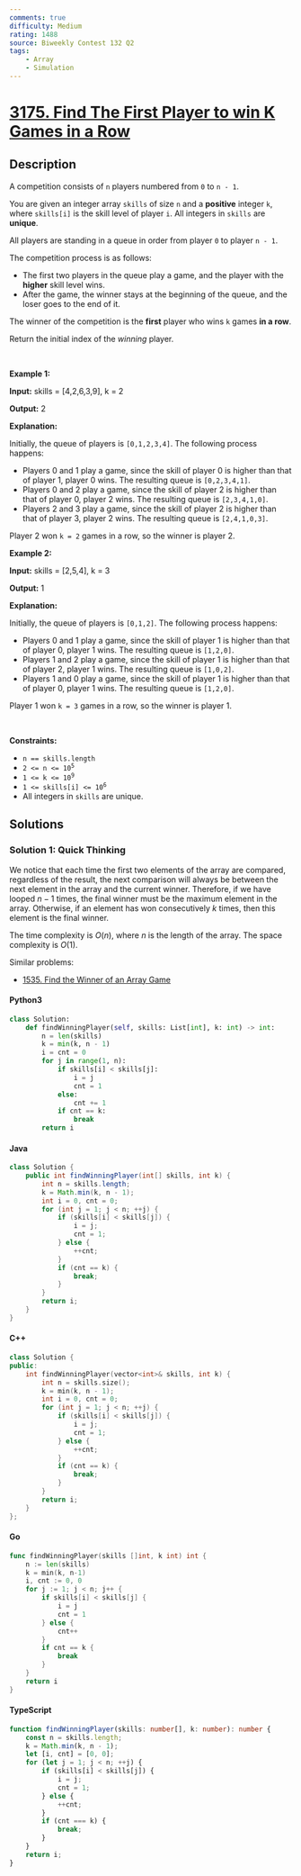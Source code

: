 ```yaml
---
comments: true
difficulty: Medium
rating: 1488
source: Biweekly Contest 132 Q2
tags:
    - Array
    - Simulation
---
```


<!-- problem:start -->

# [3175. Find The First Player to win K Games in a Row](https://leetcode.com/problems/find-the-first-player-to-win-k-games-in-a-row)

## Description

<!-- description:start -->

<p>A competition consists of <code>n</code> players numbered from <code>0</code> to <code>n - 1</code>.</p>

<p>You are given an integer array <code>skills</code> of size <code>n</code> and a <strong>positive</strong> integer <code>k</code>, where <code>skills[i]</code> is the skill level of player <code>i</code>. All integers in <code>skills</code> are <strong>unique</strong>.</p>

<p>All players are standing in a queue in order from player <code>0</code> to player <code>n - 1</code>.</p>

<p>The competition process is as follows:</p>

<ul>
	<li>The first two players in the queue play a game, and the player with the <strong>higher</strong> skill level wins.</li>
	<li>After the game, the winner stays at the beginning of the queue, and the loser goes to the end of it.</li>
</ul>

<p>The winner of the competition is the <strong>first</strong> player who wins <code>k</code> games <strong>in a row</strong>.</p>

<p>Return the initial index of the <em>winning</em> player.</p>

<p>&nbsp;</p>
<p><strong class="example">Example 1:</strong></p>

<div class="example-block">
<p><strong>Input:</strong> <span class="example-io">skills = [4,2,6,3,9], k = 2</span></p>

<p><strong>Output:</strong> 2</p>

<p><strong>Explanation:</strong></p>

<p>Initially, the queue of players is <code>[0,1,2,3,4]</code>. The following process happens:</p>

<ul>
	<li>Players 0 and 1 play a game, since the skill of player 0 is higher than that of player 1, player 0 wins. The resulting queue is <code>[0,2,3,4,1]</code>.</li>
	<li>Players 0 and 2 play a game, since the skill of player 2 is higher than that of player 0, player 2 wins. The resulting queue is <code>[2,3,4,1,0]</code>.</li>
	<li>Players 2 and 3 play a game, since the skill of player 2 is higher than that of player 3, player 2 wins. The resulting queue is <code>[2,4,1,0,3]</code>.</li>
</ul>

<p>Player 2 won <code>k = 2</code> games in a row, so the winner is player 2.</p>
</div>

<p><strong class="example">Example 2:</strong></p>

<div class="example-block">
<p><strong>Input:</strong> <span class="example-io">skills = [2,5,4], k = 3</span></p>

<p><strong>Output:</strong> 1</p>

<p><strong>Explanation:</strong></p>

<p>Initially, the queue of players is <code>[0,1,2]</code>. The following process happens:</p>

<ul>
	<li>Players 0 and 1 play a game, since the skill of player 1 is higher than that of player 0, player 1 wins. The resulting queue is <code>[1,2,0]</code>.</li>
	<li>Players 1 and 2 play a game, since the skill of player 1 is higher than that of player 2, player 1 wins. The resulting queue is <code>[1,0,2]</code>.</li>
	<li>Players 1 and 0 play a game, since the skill of player 1 is higher than that of player 0, player 1 wins. The resulting queue is <code>[1,2,0]</code>.</li>
</ul>

<p>Player 1 won <code>k = 3</code> games in a row, so the winner is player 1.</p>
</div>

<p>&nbsp;</p>
<p><strong>Constraints:</strong></p>

<ul>
	<li><code>n == skills.length</code></li>
	<li><code>2 &lt;= n &lt;= 10<sup>5</sup></code></li>
	<li><code>1 &lt;= k &lt;= 10<sup>9</sup></code></li>
	<li><code>1 &lt;= skills[i] &lt;= 10<sup>6</sup></code></li>
	<li>All integers in <code>skills</code> are unique.</li>
</ul>

<!-- description:end -->

## Solutions

<!-- solution:start -->

### Solution 1: Quick Thinking

We notice that each time the first two elements of the array are compared, regardless of the result, the next comparison will always be between the next element in the array and the current winner. Therefore, if we have looped $n-1$ times, the final winner must be the maximum element in the array. Otherwise, if an element has won consecutively $k$ times, then this element is the final winner.

The time complexity is $O(n)$, where $n$ is the length of the array. The space complexity is $O(1)$.

Similar problems:

-   [1535. Find the Winner of an Array Game](https://github.com/doocs/leetcode/blob/main/solution/1500-1599/1535.Find%20the%20Winner%20of%20an%20Array%20Game/README_EN.md)

<!-- tabs:start -->

#### Python3

```python
class Solution:
    def findWinningPlayer(self, skills: List[int], k: int) -> int:
        n = len(skills)
        k = min(k, n - 1)
        i = cnt = 0
        for j in range(1, n):
            if skills[i] < skills[j]:
                i = j
                cnt = 1
            else:
                cnt += 1
            if cnt == k:
                break
        return i
```

#### Java

```java
class Solution {
    public int findWinningPlayer(int[] skills, int k) {
        int n = skills.length;
        k = Math.min(k, n - 1);
        int i = 0, cnt = 0;
        for (int j = 1; j < n; ++j) {
            if (skills[i] < skills[j]) {
                i = j;
                cnt = 1;
            } else {
                ++cnt;
            }
            if (cnt == k) {
                break;
            }
        }
        return i;
    }
}
```

#### C++

```cpp
class Solution {
public:
    int findWinningPlayer(vector<int>& skills, int k) {
        int n = skills.size();
        k = min(k, n - 1);
        int i = 0, cnt = 0;
        for (int j = 1; j < n; ++j) {
            if (skills[i] < skills[j]) {
                i = j;
                cnt = 1;
            } else {
                ++cnt;
            }
            if (cnt == k) {
                break;
            }
        }
        return i;
    }
};
```

#### Go

```go
func findWinningPlayer(skills []int, k int) int {
	n := len(skills)
	k = min(k, n-1)
	i, cnt := 0, 0
	for j := 1; j < n; j++ {
		if skills[i] < skills[j] {
			i = j
			cnt = 1
		} else {
			cnt++
		}
		if cnt == k {
			break
		}
	}
	return i
}
```

#### TypeScript

```ts
function findWinningPlayer(skills: number[], k: number): number {
    const n = skills.length;
    k = Math.min(k, n - 1);
    let [i, cnt] = [0, 0];
    for (let j = 1; j < n; ++j) {
        if (skills[i] < skills[j]) {
            i = j;
            cnt = 1;
        } else {
            ++cnt;
        }
        if (cnt === k) {
            break;
        }
    }
    return i;
}
```

<!-- tabs:end -->

<!-- solution:end -->

<!-- problem:end -->
